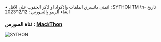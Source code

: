 

• اتمنى ماتسرق الملفات والاكواد او اذكر الحقوب على الاقل : SYTHON TM
\n• تاريخ انشاء الريبو والسورس : 2023/12/12 
###     قناة السورس : [MackThon](https://t.me/MackThon) ###




![SYTHON](https://telegra.ph/file/b2118819437797b5300a6.png)
